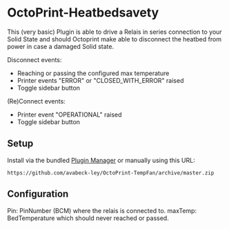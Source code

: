 # OctoPrint-Heatbedsavety

This (very basic) Plugin is able to drive a Relais in series connection to your Solid State and
should Octoprint make able to disconnect the heatbed from power in case a damaged Solid state.

Disconnect events:
- Reaching or passing the configured max temperature
- Printer events "ERROR" or "CLOSED_WITH_ERROR" raised
- Toggle sidebar button

(Re)Connect events:
- Printer event "OPERATIONAL" raised
- Toggle sidebar button


## Setup

Install via the bundled [Plugin Manager](https://docs.octoprint.org/en/master/bundledplugins/pluginmanager.html)
or manually using this URL:

    https://github.com/avabeck-ley/OctoPrint-TempFan/archive/master.zip

## Configuration

Pin:      PinNumber (BCM) where the relais is connected to.
maxTemp:  BedTemperature which should never reached or passed.

